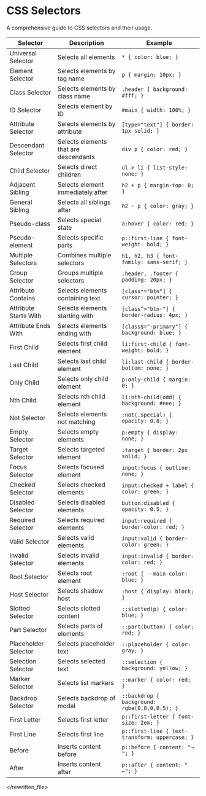 # CSS Selectors

A comprehensive guide to CSS selectors and their usage.

| Selector | Description | Example |
|----------|-------------|---------|
| Universal Selector | Selects all elements | `* { color: blue; }` |
| Element Selector | Selects elements by tag name | `p { margin: 10px; }` |
| Class Selector | Selects elements by class name | `.header { background: #fff; }` |
| ID Selector | Selects element by ID | `#main { width: 100%; }` |
| Attribute Selector | Selects elements by attribute | `[type="text"] { border: 1px solid; }` |
| Descendant Selector | Selects elements that are descendants | `div p { color: red; }` |
| Child Selector | Selects direct children | `ul > li { list-style: none; }` |
| Adjacent Sibling | Selects element immediately after | `h2 + p { margin-top: 0; }` |
| General Sibling | Selects all siblings after | `h2 ~ p { color: gray; }` |
| Pseudo-class | Selects special state | `a:hover { color: red; }` |
| Pseudo-element | Selects specific parts | `p::first-line { font-weight: bold; }` |
| Multiple Selectors | Combines multiple selectors | `h1, h2, h3 { font-family: sans-serif; }` |
| Group Selector | Groups multiple selectors | `.header, .footer { padding: 20px; }` |
| Attribute Contains | Selects elements containing text | `[class*="btn"] { cursor: pointer; }` |
| Attribute Starts With | Selects elements starting with | `[class^="btn-"] { border-radius: 4px; }` |
| Attribute Ends With | Selects elements ending with | `[class$="-primary"] { background: blue; }` |
| First Child | Selects first child element | `li:first-child { font-weight: bold; }` |
| Last Child | Selects last child element | `li:last-child { border-bottom: none; }` |
| Only Child | Selects only child element | `p:only-child { margin: 0; }` |
| Nth Child | Selects nth child element | `li:nth-child(odd) { background: #eee; }` |
| Not Selector | Selects elements not matching | `:not(.special) { opacity: 0.8; }` |
| Empty Selector | Selects empty elements | `p:empty { display: none; }` |
| Target Selector | Selects targeted element | `:target { border: 2px solid; }` |
| Focus Selector | Selects focused element | `input:focus { outline: none; }` |
| Checked Selector | Selects checked elements | `input:checked + label { color: green; }` |
| Disabled Selector | Selects disabled elements | `button:disabled { opacity: 0.5; }` |
| Required Selector | Selects required elements | `input:required { border-color: red; }` |
| Valid Selector | Selects valid elements | `input:valid { border-color: green; }` |
| Invalid Selector | Selects invalid elements | `input:invalid { border-color: red; }` |
| Root Selector | Selects root element | `:root { --main-color: blue; }` |
| Host Selector | Selects shadow host | `:host { display: block; }` |
| Slotted Selector | Selects slotted content | `::slotted(p) { color: blue; }` |
| Part Selector | Selects parts of elements | `::part(button) { color: red; }` |
| Placeholder Selector | Selects placeholder text | `::placeholder { color: gray; }` |
| Selection Selector | Selects selected text | `::selection { background: yellow; }` |
| Marker Selector | Selects list markers | `::marker { color: red; }` |
| Backdrop Selector | Selects backdrop of modal | `::backdrop { background: rgba(0,0,0,0.5); }` |
| First Letter | Selects first letter | `p::first-letter { font-size: 2em; }` |
| First Line | Selects first line | `p::first-line { text-transform: uppercase; }` |
| Before | Inserts content before | `p::before { content: "→ "; }` |
| After | Inserts content after | `p::after { content: " ←"; }` |
</rewritten_file> 
